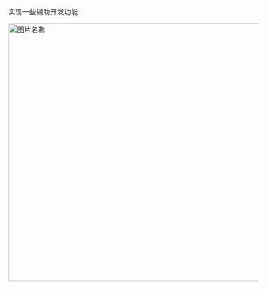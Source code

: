 实现一些辅助开发功能

 <img src="https://raw.githubusercontent.com/sparrow-js/firefly/main/docs/fuzhu.png"  width = "520"  alt="图片名称" align="center" >
